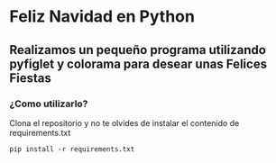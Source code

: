 # Feliz Navidad en Python

##  Realizamos un pequeño programa utilizando pyfiglet y colorama para desear unas Felices Fiestas 

### ¿Como utilizarlo?
Clona el repositorio y no te olvides de instalar el contenido de requirements.txt

```
pip install -r requirements.txt
```
